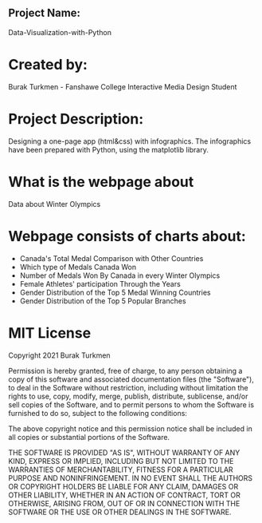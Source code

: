 ## Project Name:
Data-Visualization-with-Python

# Created by:
Burak Turkmen - Fanshawe College Interactive Media Design Student

# Project Description:
Designing a one-page app (html&css) with infographics. The infographics have been prepared with Python, using the matplotlib library.


# What is the webpage about
Data about Winter Olympics

# Webpage consists of charts about:
- Canada's Total Medal Comparison with Other Countries
- Which type of Medals Canada Won
- Number of Medals Won By Canada in every Winter Olympics
- Female Athletes' participation Through the Years
- Gender Distribution of the Top 5 Medal Winning Countries
- Gender Distribution of the Top 5 Popular Branches
			
# MIT License
Copyright 2021 Burak Turkmen

Permission is hereby granted, free of charge, to any person obtaining a copy of this software and associated documentation files (the "Software"), to deal in the Software without restriction, including without limitation the rights to use, copy, modify, merge, publish, distribute, sublicense, and/or sell copies of the Software, and to permit persons to whom the Software is furnished to do so, subject to the following conditions:

The above copyright notice and this permission notice shall be included in all copies or substantial portions of the Software.

THE SOFTWARE IS PROVIDED "AS IS", WITHOUT WARRANTY OF ANY KIND, EXPRESS OR IMPLIED, INCLUDING BUT NOT LIMITED TO THE WARRANTIES OF MERCHANTABILITY, FITNESS FOR A PARTICULAR PURPOSE AND NONINFRINGEMENT. IN NO EVENT SHALL THE AUTHORS OR COPYRIGHT HOLDERS BE LIABLE FOR ANY CLAIM, DAMAGES OR OTHER LIABILITY, WHETHER IN AN ACTION OF CONTRACT, TORT OR OTHERWISE, ARISING FROM, OUT OF OR IN CONNECTION WITH THE SOFTWARE OR THE USE OR OTHER DEALINGS IN THE SOFTWARE.